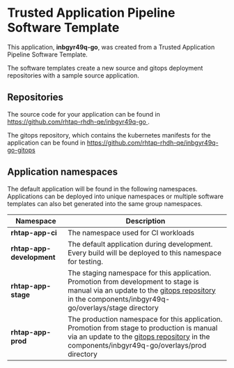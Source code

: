 # Trusted Application Pipeline Software Template

This application, **inbgyr49q-go**, was created from a Trusted Application Pipeline Software Template.

The software templates create a new source and gitops deployment repositories with a sample source application. 

## Repositories

The source code for your application can be found in [https://github.com/rhtap-rhdh-qe/inbgyr49q-go ](https://github.com/rhtap-rhdh-qe/inbgyr49q-go ).
 
The gitops repository, which contains the kubernetes manifests for the application can be found in 
[https://github.com/rhtap-rhdh-qe/inbgyr49q-go-gitops ](https://github.com/rhtap-rhdh-qe/inbgyr49q-go-gitops ) 

## Application namespaces 

The default application will be found in the following namespaces. Applications can be deployed into unique namespaces or multiple software templates can also bet generated into the same group namespaces.  

|  Namespace   |  Description   |  
| -------- | -------- |
| **rhtap-app-ci** | The namespace used for CI workloads |
| **rhtap-app-development** | The default application during development. Every build will be deployed to this namespace for testing. |
| **rhtap-app-stage** | The staging namespace for this application. Promotion from development to stage is manual via an update to the [gitops repository](https://github.com/rhtap-rhdh-qe/inbgyr49q-go-gitops ) in the components/inbgyr49q-go/overlays/stage directory |
| **rhtap-app-prod** | The production namespace for this application. Promotion from stage to production is manual via an update to the [gitops repository](https://github.com/rhtap-rhdh-qe/inbgyr49q-go-gitops ) in the components/inbgyr49q-go/overlays/prod directory |